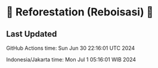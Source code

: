 
# 🌳 Reforestation (Reboisasi) 🌲

## Last Updated

GitHub Actions time: Sun Jun 30 22:16:01 UTC 2024

Indonesia/Jakarta time: Mon Jul  1 05:16:01 WIB 2024
